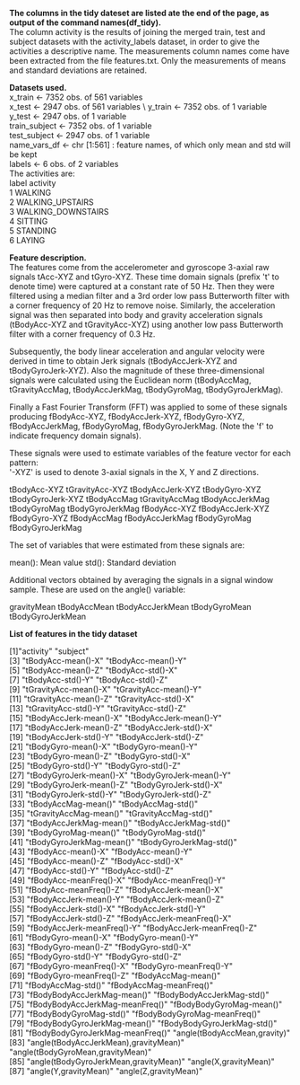 **The columns in the tidy dateset are listed ate the end of the page, as output of the command names(df_tidy).** \
The column activity is the results of joining the merged train, test and subject datasets with the activity_labels dataset, in order to give the activities a descriptive name.
The measurements column names come have been extracted from the file features.txt.
Only the measurements of means and standard deviations are retained.

**Datasets used.** \
x_train <- 7352 obs. of  561 variables \
x_test <- 2947 obs. of  561 variables \ 
y_train <- 7352 obs. of  1 variable \
y_test <- 2947 obs. of  1 variable \
train_subject <- 7352 obs. of  1 variable \
test_subject <- 2947 obs. of  1 variable \
name_vars_df <- chr [1:561] : feature names, of which only mean and std will be kept \
labels <- 6 obs. of  2 variables \
The activities are: \
  label           activity \
     1            WALKING \
     2   WALKING_UPSTAIRS \
     3 WALKING_DOWNSTAIRS \
     4            SITTING \
     5           STANDING \
     6             LAYING 

**Feature description.** \
The features come from the accelerometer and gyroscope 3-axial raw signals tAcc-XYZ and tGyro-XYZ. These time domain signals (prefix 't' to denote time) were captured at a constant rate of 50 Hz. Then they were filtered using a median filter and a 3rd order low pass Butterworth filter with a corner frequency of 20 Hz to remove noise. Similarly, the acceleration signal was then separated into body and gravity acceleration signals (tBodyAcc-XYZ and tGravityAcc-XYZ) using another low pass Butterworth filter with a corner frequency of 0.3 Hz. 

Subsequently, the body linear acceleration and angular velocity were derived in time to obtain Jerk signals (tBodyAccJerk-XYZ and tBodyGyroJerk-XYZ). Also the magnitude of these three-dimensional signals were calculated using the Euclidean norm (tBodyAccMag, tGravityAccMag, tBodyAccJerkMag, tBodyGyroMag, tBodyGyroJerkMag). 

Finally a Fast Fourier Transform (FFT) was applied to some of these signals producing fBodyAcc-XYZ, fBodyAccJerk-XYZ, fBodyGyro-XYZ, fBodyAccJerkMag, fBodyGyroMag, fBodyGyroJerkMag. (Note the 'f' to indicate frequency domain signals). 

These signals were used to estimate variables of the feature vector for each pattern:  
'-XYZ' is used to denote 3-axial signals in the X, Y and Z directions.

tBodyAcc-XYZ
tGravityAcc-XYZ
tBodyAccJerk-XYZ
tBodyGyro-XYZ
tBodyGyroJerk-XYZ
tBodyAccMag
tGravityAccMag
tBodyAccJerkMag
tBodyGyroMag
tBodyGyroJerkMag
fBodyAcc-XYZ
fBodyAccJerk-XYZ
fBodyGyro-XYZ
fBodyAccMag
fBodyAccJerkMag
fBodyGyroMag
fBodyGyroJerkMag

The set of variables that were estimated from these signals are: 

mean(): Mean value
std(): Standard deviation

Additional vectors obtained by averaging the signals in a signal window sample. These are used on the angle() variable:

gravityMean
tBodyAccMean
tBodyAccJerkMean
tBodyGyroMean
tBodyGyroJerkMean

**List of features in the tidy dataset** 

 [1]"activity"                             "subject"                             
 [3] "tBodyAcc-mean()-X"                    "tBodyAcc-mean()-Y"                   
 [5] "tBodyAcc-mean()-Z"                    "tBodyAcc-std()-X"                    
 [7] "tBodyAcc-std()-Y"                     "tBodyAcc-std()-Z"                    
 [9] "tGravityAcc-mean()-X"                 "tGravityAcc-mean()-Y"                
[11] "tGravityAcc-mean()-Z"                 "tGravityAcc-std()-X"                 
[13] "tGravityAcc-std()-Y"                  "tGravityAcc-std()-Z"                 
[15] "tBodyAccJerk-mean()-X"                "tBodyAccJerk-mean()-Y"               
[17] "tBodyAccJerk-mean()-Z"                "tBodyAccJerk-std()-X"                
[19] "tBodyAccJerk-std()-Y"                 "tBodyAccJerk-std()-Z"                
[21] "tBodyGyro-mean()-X"                   "tBodyGyro-mean()-Y"                  
[23] "tBodyGyro-mean()-Z"                   "tBodyGyro-std()-X"                   
[25] "tBodyGyro-std()-Y"                    "tBodyGyro-std()-Z"                   
[27] "tBodyGyroJerk-mean()-X"               "tBodyGyroJerk-mean()-Y"              
[29] "tBodyGyroJerk-mean()-Z"               "tBodyGyroJerk-std()-X"               
[31] "tBodyGyroJerk-std()-Y"                "tBodyGyroJerk-std()-Z"               
[33] "tBodyAccMag-mean()"                   "tBodyAccMag-std()"                   
[35] "tGravityAccMag-mean()"                "tGravityAccMag-std()"                
[37] "tBodyAccJerkMag-mean()"               "tBodyAccJerkMag-std()"               
[39] "tBodyGyroMag-mean()"                  "tBodyGyroMag-std()"                  
[41] "tBodyGyroJerkMag-mean()"              "tBodyGyroJerkMag-std()"              
[43] "fBodyAcc-mean()-X"                    "fBodyAcc-mean()-Y"                   
[45] "fBodyAcc-mean()-Z"                    "fBodyAcc-std()-X"                    
[47] "fBodyAcc-std()-Y"                     "fBodyAcc-std()-Z"                    
[49] "fBodyAcc-meanFreq()-X"                "fBodyAcc-meanFreq()-Y"               
[51] "fBodyAcc-meanFreq()-Z"                "fBodyAccJerk-mean()-X"               
[53] "fBodyAccJerk-mean()-Y"                "fBodyAccJerk-mean()-Z"               
[55] "fBodyAccJerk-std()-X"                 "fBodyAccJerk-std()-Y"                
[57] "fBodyAccJerk-std()-Z"                 "fBodyAccJerk-meanFreq()-X"           
[59] "fBodyAccJerk-meanFreq()-Y"            "fBodyAccJerk-meanFreq()-Z"           
[61] "fBodyGyro-mean()-X"                   "fBodyGyro-mean()-Y"                  
[63] "fBodyGyro-mean()-Z"                   "fBodyGyro-std()-X"                   
[65] "fBodyGyro-std()-Y"                    "fBodyGyro-std()-Z"                   
[67] "fBodyGyro-meanFreq()-X"               "fBodyGyro-meanFreq()-Y"              
[69] "fBodyGyro-meanFreq()-Z"               "fBodyAccMag-mean()"                  
[71] "fBodyAccMag-std()"                    "fBodyAccMag-meanFreq()"              
[73] "fBodyBodyAccJerkMag-mean()"           "fBodyBodyAccJerkMag-std()"           
[75] "fBodyBodyAccJerkMag-meanFreq()"       "fBodyBodyGyroMag-mean()"             
[77] "fBodyBodyGyroMag-std()"               "fBodyBodyGyroMag-meanFreq()"         
[79] "fBodyBodyGyroJerkMag-mean()"          "fBodyBodyGyroJerkMag-std()"          
[81] "fBodyBodyGyroJerkMag-meanFreq()"      "angle(tBodyAccMean,gravity)"         
[83] "angle(tBodyAccJerkMean),gravityMean)" "angle(tBodyGyroMean,gravityMean)"    
[85] "angle(tBodyGyroJerkMean,gravityMean)" "angle(X,gravityMean)"                
[87] "angle(Y,gravityMean)"                 "angle(Z,gravityMean)"

